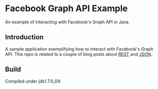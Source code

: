 Facebook Graph API Example
=============

An example of interacting with Facebook's Graph API in Java.

Introduction
------------

A sample application exemplifying how to interact with Facebook's Graph API. This repo is related to a couple of blog posts about [REST](https://ceva24.dev/posts/rest-client-template/) and [JSON](https://ceva24.dev/posts/google-gson/).

Build
------------

Compiled under jdk1.7.0_09.

